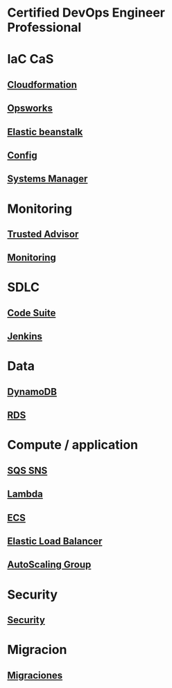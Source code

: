# Certified DevOps Engineer Professional



# IaC CaS

## [Cloudformation](cloudformation.md)

## [Opsworks](opsworks.md)

## [Elastic beanstalk](eb.md)

## [Config](config.md)

## [Systems Manager](systems-manager.md)



# Monitoring

## [Trusted Advisor](trusted-advisor.md)

## [Monitoring](monitoring.md)



# SDLC

## [Code Suite](code-suite.md)

## [Jenkins](jenkins.md)


# Data

## [DynamoDB](dynamodb.md)

## [RDS](rds.md)


# Compute / application

## [SQS SNS](sqs-sns.md)

## [Lambda](lambda.md)

## [ECS](ecs.md)

## [Elastic Load Balancer](elb.md)

## [AutoScaling Group](asg.md)



# Security

## [Security](seguridad.md)


# Migracion

## [Migraciones](migrations.md)